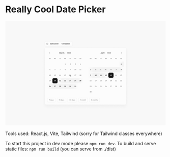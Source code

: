 # Really Cool Date Picker

![calendar](./calendar-light.png)

Tools used: React.js, Vite, Tailwind (sorry for Tailwind classes everywhere)

To start this project in dev mode please ```npm run dev```. To build and serve static files: ```npm run build``` (you can serve from ./dist)